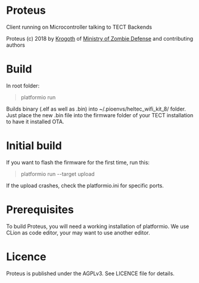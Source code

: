 # Proteus
Client running on Microcontroller talking to TECT Backends

Proteus (c) 2018 by [Krogoth](https://twitter.com/le_krogoth) of [Ministry of Zombie Defense](http://www.mzd.org.uk/) and contributing authors

# Build
In root folder:

> platformio run

Builds binary (.elf as well as .bin) into ~/.pioenvs/heltec_wifi_kit_8/ folder. 
Just place the new .bin file into the firmware folder of your TECT installation to 
have it installed OTA.

# Initial build
If you want to flash the firmware for the first time, run this:

> platformio run --target upload

If the upload crashes, check the platformio.ini for specific ports.


# Prerequisites
To build Proteus, you will need a working installation of platformio.
We use CLion as code editor, your may want to use another editor.

# Licence
Proteus is published under the AGPLv3. See LICENCE file for details.